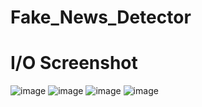 # Fake_News_Detector

# I/O Screenshot
![image](https://user-images.githubusercontent.com/72291699/142772677-c7f6283f-f807-48f7-b5c3-9e5a6824ca9a.png)
![image](https://user-images.githubusercontent.com/72291699/142772805-4a0ad688-b873-4e0f-a98f-3e597ae1fe33.png)
![image](https://user-images.githubusercontent.com/72291699/142772727-6a437a2a-9271-4ddd-94b2-bf207ce73c7e.png)
![image](https://user-images.githubusercontent.com/72291699/142772734-b783ade6-c0cf-4d09-8cb1-4c1a73f170d0.png)
